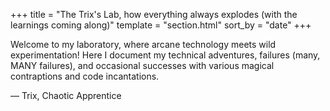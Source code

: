 +++
title = "The Trix's Lab, how everything always explodes (with the learnings coming along)"
template = "section.html"
sort_by = "date"
+++

Welcome to my laboratory, where arcane technology meets wild experimentation! Here I document my technical adventures, failures (many, MANY failures), and occasional successes with various magical contraptions and code incantations.

— Trix, Chaotic Apprentice

